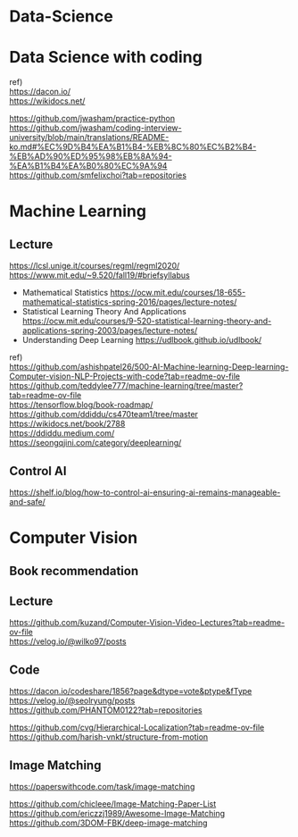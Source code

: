 # Data-Science

# Data Science with coding
ref)   
https://dacon.io/  
https://wikidocs.net/

https://github.com/jwasham/practice-python  
https://github.com/jwasham/coding-interview-university/blob/main/translations/README-ko.md#%EC%9D%B4%EA%B1%B4-%EB%8C%80%EC%B2%B4-%EB%AD%90%ED%95%98%EB%8A%94-%EA%B1%B4%EA%B0%80%EC%9A%94  
https://github.com/smfelixchoi?tab=repositories  

# Machine Learning
## Lecture
https://lcsl.unige.it/courses/regml/regml2020/  
https://www.mit.edu/~9.520/fall19/#briefsyllabus
- Mathematical Statistics https://ocw.mit.edu/courses/18-655-mathematical-statistics-spring-2016/pages/lecture-notes/  
- Statistical Learning Theory And Applications https://ocw.mit.edu/courses/9-520-statistical-learning-theory-and-applications-spring-2003/pages/lecture-notes/  
- Understanding Deep Learning https://udlbook.github.io/udlbook/


ref)  
https://github.com/ashishpatel26/500-AI-Machine-learning-Deep-learning-Computer-vision-NLP-Projects-with-code?tab=readme-ov-file  
https://github.com/teddylee777/machine-learning/tree/master?tab=readme-ov-file  
https://tensorflow.blog/book-roadmap/  
https://github.com/ddiddu/cs470team1/tree/master  
https://wikidocs.net/book/2788  
https://ddiddu.medium.com/  
https://seongqjini.com/category/deeplearning/


## Control AI  
https://shelf.io/blog/how-to-control-ai-ensuring-ai-remains-manageable-and-safe/

# Computer Vision
## Book recommendation

## Lecture
https://github.com/kuzand/Computer-Vision-Video-Lectures?tab=readme-ov-file  
https://velog.io/@wilko97/posts  

## Code
https://dacon.io/codeshare/1856?page&dtype=vote&ptype&fType  
https://velog.io/@seolryung/posts  
https://github.com/PHANTOM0122?tab=repositories

https://github.com/cvg/Hierarchical-Localization?tab=readme-ov-file  
https://github.com/harish-vnkt/structure-from-motion

## Image Matching  
https://paperswithcode.com/task/image-matching  

https://github.com/chicleee/Image-Matching-Paper-List  
https://github.com/ericzzj1989/Awesome-Image-Matching  
https://github.com/3DOM-FBK/deep-image-matching

